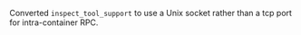 Converted `inspect_tool_support` to use a Unix socket rather than a tcp port for intra-container RPC.
